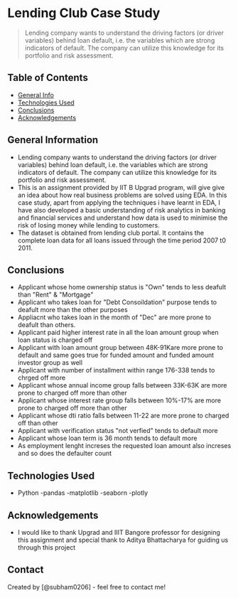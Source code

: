 # Lending Club Case Study
> Lending company wants to understand the driving factors (or driver variables) behind loan default, i.e. the variables which are strong indicators of default. The company can utilize this knowledge for its portfolio and risk assessment.


## Table of Contents
* [General Info](#general-information)
* [Technologies Used](#technologies-used)
* [Conclusions](#conclusions)
* [Acknowledgements](#acknowledgements)

<!-- You can include any other section that is pertinent to your problem -->

## General Information
- Lending company wants to understand the driving factors (or driver variables) behind loan default, i.e. the variables which are strong indicators of default. The company can utilize this knowledge for its portfolio and risk assessment.
- This is an assignment provided by IIT B Upgrad program, will give give an idea about how real business problems are solved using EDA. In this case study, apart from applying the techniques i have learnt in EDA, I have also developed a basic understanding of risk analytics in banking and financial services and understand how data is used to minimise the risk of losing money while lending to customers.
- The dataset is obtained from lending club portal. It contains the complete loan data for all loans issued through the time period 2007 t0 2011.

<!-- You don't have to answer all the questions - just the ones relevant to your project. -->

## Conclusions
- Applicant whose home ownership status is "Own" tends to less deafult than "Rent" & "Mortgage"
- Applicant who takes loan for "Debt Consoildation" purpose tends to deafult more than the other purposes
- Appliacnt who takes loan in the month of "Dec" are more prone to deafult than others.
- Applicant paid higher interest rate in all the loan amount group when loan status is charged off
- Applicant with loan amount group between 48K-91Kare more prone to default and same goes true for funded amount and funded amount investor group as well
- Applicant with number of installment within range 176-338 tends to chrged off more
- Applicant whose annual income group falls between 33K-63K are more prone to charged off more than other
- Applicant whose interest rate group falls between 10%-17% are more prone to charged off more than other
- Applicant whose dti ratio falls between 11-22 are more prone to charged off than other
- Applicant with verification status "not verfied" tends to default more
- Applicant whose loan term is 36 month tends to default more
- As employment lenght increses the requested loan amount also increses and so does the defaulter count

<!-- You don't have to answer all the questions - just the ones relevant to your project. -->


## Technologies Used
- Python
    -pandas
    -matplotlib
    -seaborn 
    -plotly


<!-- As the libraries versions keep on changing, it is recommended to mention the version of library used in this project -->

## Acknowledgements
- I would like to thank Upgrad and IIIT Bangore professor for designing this assignment and special thank to Aditya Bhattacharya for guiding us through this project



## Contact
Created by [@subham0206] - feel free to contact me!


<!-- Optional -->
<!-- ## License -->
<!-- This project is open source and available under the [... License](). -->

<!-- You don't have to include all sections - just the one's relevant to your project -->